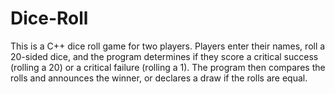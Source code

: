 # Dice-Roll
This is a C++ dice roll game for two players. Players enter their names, roll a 20-sided dice, 
and the program determines if they score a critical success (rolling a 20) or a critical failure (rolling a 1). 
The program then compares the rolls and announces the winner, or declares a draw if the rolls are equal. 
